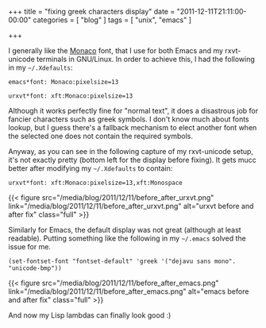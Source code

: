 +++
title = "fixing greek characters display"
date = "2011-12-11T21:11:00-00:00"
categories = [ "blog" ]
tags = [ "unix", "emacs" ]

+++


I generally like the
[Monaco](http://blog.mayfounder.net/2009/02/10/adding-a-new-ttf-font-to-linux/)
font, that I use for both Emacs and my rxvt-unicode terminals in GNU/Linux. In
order to achieve this, I had the following in my `~/.Xdefaults`:

```
emacs*font: Monaco:pixelsize=13

urxvt*font: xft:Monaco:pixelsize=13
```

Although it works perfectly fine for "normal text", it does a disastrous job
for fancier characters such as greek symbols. I don't know much about fonts
lookup, but I guess there's a fallback mechanism to elect another font when the
selected one does not contain the required symbols.

Anyway, as you can see in the following capture of my rxvt-unicode setup, it's
not exactly pretty (bottom left for the display before fixing). It gets mucc
better after modifying my `~/.Xdefaults` to contain:

```
urxvt*font: xft:Monaco:pixelsize=13,xft:Monospace
```

{{< figure src="/media/blog/2011/12/11/before_after_urxvt.png" link="/media/blog/2011/12/11/before_after_urxvt.png" alt="urxvt before and after fix" class="full" >}}

Similarly for Emacs, the default display was not great (although at least
readable). Putting something like the following in my `~/.emacs` solved the
issue for me.

```
(set-fontset-font "fontset-default" 'greek '("dejavu sans mono". "unicode-bmp"))
```

{{< figure src="/media/blog/2011/12/11/before_after_emacs.png" link="/media/blog/2011/12/11/before_after_emacs.png" alt="emacs before and after fix" class="full" >}}

And now my Lisp lambdas can finally look good :)
